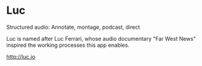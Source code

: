 # Luc

Structured audio: Annotate, montage, podcast, direct

Luc is named after Luc Ferrari, whose audio documentary "Far West News" inspired the working processes this app enables.

http://luc.io
